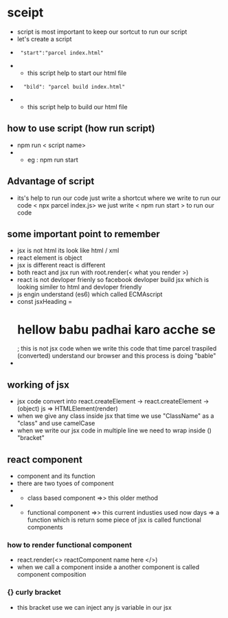 # sceipt 
- script is most important to keep our sortcut to run our script
- let's create a script
-      "start":"parcel index.html"
-  - this script help to start our html file
-       "bild": "parcel build index.html"
- - this script help to build our html file

## how to use script (how run script) 
- npm run < script name>
-  -  eg : npm run start

## Advantage of script
- its's help to run our code  just write a shortcut where we write to run our code < npx parcel index.js> we just write < npm run start > to run our code 

## some important point to remember
- jsx is not html its look like html / xml
- react element is object 
- jsx is different react is different 
- both react and jsx run with root.render(< what you render >)
- react is not devloper frienly so facebook devloper build jsx which is looking similer to html and devloper friendly
- js engin understand (es6) which called ECMAscript
- const jsxHeading = <h1>hellow babu padhai karo acche se</h1>; this is not jsx code when we write this code that time parcel traspiled (converted) understand our browser  and this process is doing "bable"
- 


## working of jsx
- jsx code convert into react.createElement -> react.createElement -> (object) js => HTMLElement(render)
- when we give any class inside jsx that time we use "ClassName" as a "class"  and use camelCase
- when we write our jsx code in multiple line we need to wrap inside () "bracket"


## react component
- component and  its function
- there are two tyoes of component 
-   - class based component  =>> this older method 
-   - functional component   =>> this current industies used now days   => a function which is return some piece of jsx is called functional components

### how to render functional component 
- react.render(<> reactComponent name here </>)
- when we call a component inside a another component is called  component composition


### {} curly bracket
- this bracket use we can inject any js variable in our jsx 
